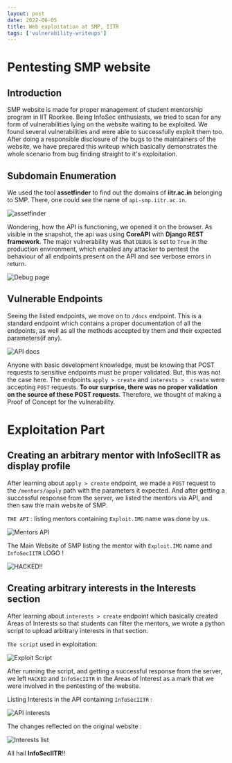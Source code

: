 ```yaml
---
layout: post
date: 2022-06-05
title: Web exploitation at SMP, IITR
tags: ['vulnerability-writeups']
---
```


# Pentesting SMP website

## Introduction 

SMP website is made for proper management of student mentorship program in IIT Roorkee. Being InfoSec enthusiasts, we tried to scan for any form of vulnerabilities lying on the website waiting to be exploited. We found several vulnerabilities and were able to successfully exploit them too. After doing a responsible disclosure of the bugs to the maintainers of the website, we have prepared this writeup which basically demonstrates the whole scenario from bug finding straight to it's exploitation.

## Subdomain Enumeration 

We used the tool **assetfinder** to find out the domains of **iitr.ac.in** belonging to SMP. There, one could see the name of `api-smp.iitr.ac.in`. 

![assetfinder](/assets/smp-blog/assetfinder.png)

Wondering, how the API is functioning, we opened it on the browser. As visible in the snapshot, the api was using **CoreAPI** with **Django REST framework**. The major vulnerability was that `DEBUG` is set to `True` in the production environment, which enabled any attacker to pentest the behaviour of all endpoints present on the API and see verbose errors in return. 

![Debug page](/assets/smp-blog/debug.png)

## Vulnerable Endpoints

Seeing the listed endpoints, we move on to `/docs` endpoint. This is a standard endpoint which contains a proper documentation of all the endpoints, as well as all the methods accepted by them and their expected parameters(if any).

![API docs](/assets/smp-blog/api-docs.png)

Anyone with basic development knowledge, must be knowing that POST requests to sensitive endpoints must be proper validated. But, this was not the case here. The endpoints `apply > create` and `interests >  create` were accepting `POST` requests. **To our surprise, there was no proper validation on the source of these POST requests**. Therefore, we thought of making a Proof of Concept for the vulnerability.

# Exploitation Part 

## Creating an arbitrary mentor with InfoSecIITR as display profile 

After learning about `apply > create` endpoint, we made a `POST` request to the `/mentors/apply` path with the parameters it expected. And after getting a successful response from the server, we listed the mentors via API, and then saw the main website of SMP.

`THE API` : listing mentors containing `Exploit.IMG` name was done by us.

![Mentors API](/assets/smp-blog/mentors-api.png)


The Main Website of SMP listing the mentor with `Exploit.IMG` name and `InfoSecIITR` LOGO !

![HACKED!!](/assets/smp-blog/hacked.png)

## Creating arbitrary interests in the Interests section 

After learning about `interests > create` endpoint which basically created Areas of Interests so that students can filter the mentors, we wrote a python script to upload arbitrary interests in that section. 

`The script` used in exploitation:

![Exploit Script](/assets/smp-blog/carbon-theme-script.png)


After running the script, and getting a successful response from the server, we left `HACKED` and `InfoSecIITR` in the Areas of Interest as a mark that we were involved in the pentesting of the website. 

Listing Interests in the API containing `InfoSecIITR` :

![API interests](/assets/smp-blog/interests-api.png)

The changes reflected on the original website :

![Interests list](/assets/smp-blog/interests.png)

All hail **InfoSecIITR**!!
